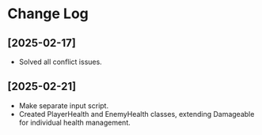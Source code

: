 # Change Log

## [2025-02-17]
- Solved all conflict issues.
## [2025-02-21]
- Make separate input script.
- Created PlayerHealth and EnemyHealth classes, extending Damageable for individual health management.
